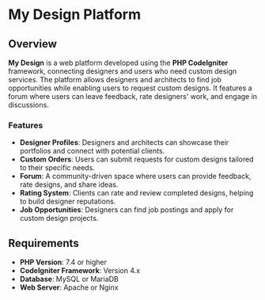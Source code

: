 # My Design Platform

## Overview

**My Design** is a web platform developed using the **PHP CodeIgniter** framework, connecting designers and users who need custom design services. The platform allows designers and architects to find job opportunities while enabling users to request custom designs. It features a forum where users can leave feedback, rate designers' work, and engage in discussions.

### Features

- **Designer Profiles**: Designers and architects can showcase their portfolios and connect with potential clients.
- **Custom Orders**: Users can submit requests for custom designs tailored to their specific needs.
- **Forum**: A community-driven space where users can provide feedback, rate designs, and share ideas.
- **Rating System**: Clients can rate and review completed designs, helping to build designer reputations.
- **Job Opportunities**: Designers can find job postings and apply for custom design projects.

## Requirements

- **PHP Version**: 7.4 or higher
- **CodeIgniter Framework**: Version 4.x
- **Database**: MySQL or MariaDB
- **Web Server**: Apache or Nginx
